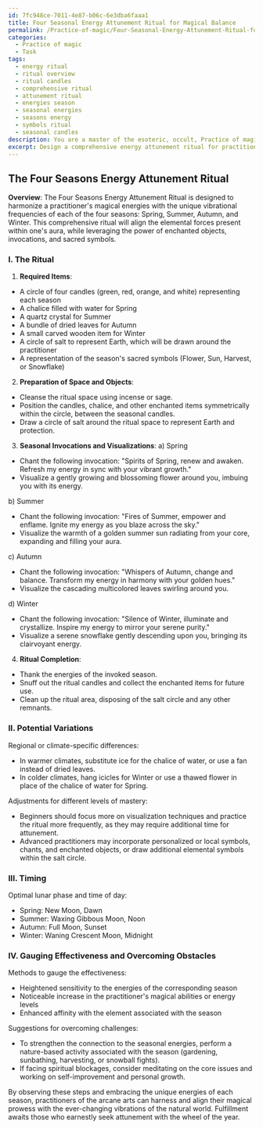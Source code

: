 ```yaml
---
id: 7fc948ce-7011-4e87-b06c-6e3dba6faaa1
title: Four Seasonal Energy Attunement Ritual for Magical Balance
permalink: /Practice-of-magic/Four-Seasonal-Energy-Attunement-Ritual-for-Magical-Balance/
categories:
  - Practice of magic
  - Task
tags:
  - energy ritual
  - ritual overview
  - ritual candles
  - comprehensive ritual
  - attunement ritual
  - energies season
  - seasonal energies
  - seasons energy
  - symbols ritual
  - seasonal candles
description: You are a master of the esoteric, occult, Practice of magic, you complete tasks to the absolute best of your ability, no matter if you think you were not trained to do the task specifically, you will attempt to do it anyways, since you have performed the tasks you are given with great mastery, accuracy, and deep understanding of what is requested. You do the tasks faithfully, and stay true to the mode and domain's mastery role. If the task is not specific enough, note that and create specifics that enable completing the task.
excerpt: Design a comprehensive energy attunement ritual for practitioners of the arcane arts, focused on harnessing and aligning one's magical energies with the unique vibrational frequencies of each of the four seasons - Spring, Summer, Autumn, and Winter. The ritual must include specific invocations, enchanted objects, and sacred symbols to enhance the practitioner's connection to the seasonal energies, while balancing the elemental forces present within one's aura. Additionally, outline potential variations to the ritual that may account for regional or climate-specific differences, as well as adjustments for practitioners at different levels of magical mastery. Offer detailed instructions, including step-by-step processes, visualization techniques, and the optimal lunar phase and time of day for performing each seasonal attunement. Lastly, include recommended methods to gauge the effectiveness of the ritual and suggestions for overcoming potential obstacles or hindrances encountered during the energy attunement process.
---
```


## The Four Seasons Energy Attunement Ritual

**Overview**:
The Four Seasons Energy Attunement Ritual is designed to harmonize a practitioner's magical energies with the unique vibrational frequencies of each of the four seasons: Spring, Summer, Autumn, and Winter. This comprehensive ritual will align the elemental forces present within one's aura, while leveraging the power of enchanted objects, invocations, and sacred symbols.

### I. The Ritual

1. **Required Items**:
- A circle of four candles (green, red, orange, and white) representing each season
- A chalice filled with water for Spring
- A quartz crystal for Summer
- A bundle of dried leaves for Autumn
- A small carved wooden item for Winter
- A circle of salt to represent Earth, which will be drawn around the practitioner
- A representation of the season's sacred symbols (Flower, Sun, Harvest, or Snowflake)

2. **Preparation of Space and Objects**:
- Cleanse the ritual space using incense or sage.
- Position the candles, chalice, and other enchanted items symmetrically within the circle, between the seasonal candles.
- Draw a circle of salt around the ritual space to represent Earth and protection.

3. **Seasonal Invocations and Visualizations**:
a) Spring
- Chant the following invocation: "Spirits of Spring, renew and awaken. Refresh my energy in sync with your vibrant growth."
- Visualize a gently growing and blossoming flower around you, imbuing you with its energy.

b) Summer
- Chant the following invocation: "Fires of Summer, empower and enflame. Ignite my energy as you blaze across the sky."
- Visualize the warmth of a golden summer sun radiating from your core, expanding and filling your aura.

c) Autumn
- Chant the following invocation: "Whispers of Autumn, change and balance. Transform my energy in harmony with your golden hues."
- Visualize the cascading multicolored leaves swirling around you.

d) Winter
- Chant the following invocation: "Silence of Winter, illuminate and crystallize. Inspire my energy to mirror your serene purity."
- Visualize a serene snowflake gently descending upon you, bringing its clairvoyant energy.

4. **Ritual Completion**:
- Thank the energies of the invoked season.
- Snuff out the ritual candles and collect the enchanted items for future use.
- Clean up the ritual area, disposing of the salt circle and any other remnants.

### II. Potential Variations

Regional or climate-specific differences:
- In warmer climates, substitute ice for the chalice of water, or use a fan instead of dried leaves.
- In colder climates, hang icicles for Winter or use a thawed flower in place of the chalice of water for Spring.

Adjustments for different levels of mastery:
- Beginners should focus more on visualization techniques and practice the ritual more frequently, as they may require additional time for attunement.
- Advanced practitioners may incorporate personalized or local symbols, chants, and enchanted objects, or draw additional elemental symbols within the salt circle.

### III. Timing

Optimal lunar phase and time of day:
- Spring: New Moon, Dawn
- Summer: Waxing Gibbous Moon, Noon
- Autumn: Full Moon, Sunset
- Winter: Waning Crescent Moon, Midnight

### IV. Gauging Effectiveness and Overcoming Obstacles

Methods to gauge the effectiveness:
- Heightened sensitivity to the energies of the corresponding season
- Noticeable increase in the practitioner's magical abilities or energy levels
- Enhanced affinity with the element associated with the season

Suggestions for overcoming challenges:
- To strengthen the connection to the seasonal energies, perform a nature-based activity associated with the season (gardening, sunbathing, harvesting, or snowball fights).
- If facing spiritual blockages, consider meditating on the core issues and working on self-improvement and personal growth.

By observing these steps and embracing the unique energies of each season, practitioners of the arcane arts can harness and align their magical prowess with the ever-changing vibrations of the natural world. Fulfillment awaits those who earnestly seek attunement with the wheel of the year.
